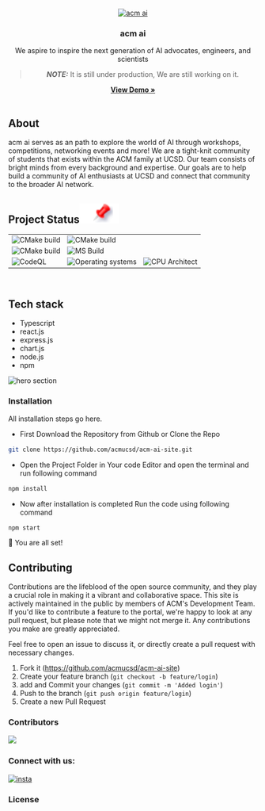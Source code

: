<br />
<div align="center">
  <a href="">
    <img src="https://i.ibb.co/5Bsc51D/Screenshot-264.png" alt="acm ai" width="260">
  </a>

  <h3 align="center">acm ai</h3>
<div align="center">

  <p align="center">

We aspire to inspire the next generation of AI advocates, engineers, and scientists<br/>

> **_NOTE:_** It is still under production, We are still working on it.

</p>
</div>
    <a href="https://ai.acmucsd.com/"><strong>View Demo »</strong></a>
    <br />
    <br />

  </p>
</div>

## About

acm ai serves as an path to explore the world of AI through workshops, competitions, networking events and more!
We are a tight-knit community of students that exists within the ACM family at UCSD. Our team consists of bright minds from every background and expertise.
Our goals are to help build a community of AI enthusiasts at UCSD and connect that community to the broader AI network.

## Project Status[![](https://raw.githubusercontent.com/aregtech/areg-sdk/master/docs/img/pin.svg)](#project-status)

<table class="no-border">
<tr>
    <td><img src="https://badgen.net/github/stars/acmucsd/acm-ai-site" alt="CMake build"/></td>
    <td><img src="https://badgen.net/github/forks/acmucsd/acm-ai-site" alt="CMake build"/></td>    
  </tr>
  <tr>
    <td><img src="https://img.shields.io/github/languages/code-size/acmucsd/acm-ai-site?style=flat-square" alt="CMake build"/></td>
    <td><img src="https://img.shields.io/github/repo-size/acmucsd/acm-ai-site" alt="MS Build"/></td>

  </tr>
  <tr>
      <td><img src="https://img.shields.io/github/last-commit/acmucsd/acm-ai-site" alt="CodeQL"/></td>
    <td><img src="https://img.shields.io/github/issues/acmucsd/acm-ai-site" alt="Operating systems"/></td>
    <td><img src="https://img.shields.io/github/issues-pr/acmucsd/acm-ai-site" alt="CPU Architect"/></td>

  </tr>
</table>
<br />

## Tech stack

- Typescript
- react.js
- express.js
- chart.js
- node.js
- npm

![hero section](https://github.com/codewithsonyy/portfolio/assets/114895266/c022e59e-3452-4020-a1ae-c063e278db5f)

### Installation

All installation steps go here.

- First Download the Repository from Github or Clone the Repo

```sh
git clone https://github.com/acmucsd/acm-ai-site.git
```

- Open the Project Folder in Your code Editor and open the terminal and run following command

```sh
npm install
```

- Now after installation is completed Run the code using following command

```sh
npm start
```

🌟 You are all set!

## Contributing

Contributions are the lifeblood of the open source community, and they play a crucial role in making it a vibrant and collaborative space. This site is actively maintained in the public by members of ACM's Development Team. If you'd like to contribute a feature to the portal, we're happy to look at any pull request, but please note that we might not merge it. Any contributions you make are greatly appreciated.

Feel free to open an issue to discuss it, or directly create a pull request with necessary changes.

1. Fork it (<https://github.com/acmucsd/acm-ai-site>)
2. Create your feature branch (`git checkout -b feature/login`)
3. add and Commit your changes (`git commit -m 'Added login'`)
4. Push to the branch (`git push origin feature/login`)
5. Create a new Pull Request

### Contributors

<a href="https://github.com/acmucsd/acm-ai-site/graphs/contributors">
  <img src="https://contrib.rocks/image?repo=acmucsd/acm-ai-site" />
</a>
<h3 align="left">Connect with us:</h3>
<p align="left">
    <a href="https:https://www.instagram.com/acm_ai_ucsd/" target="blank"><img align="center" src="https://cdn3.iconfinder.com/data/icons/2018-social-media-logotypes/1000/2018_social_media_popular_app_logo_instagram-64.png" alt="insta" height="40" width="40" /></a>
         
</p>

### License

